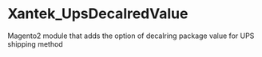 # Xantek_UpsDecalredValue

Magento2 module that adds the option of decalring package value for UPS shipping method
